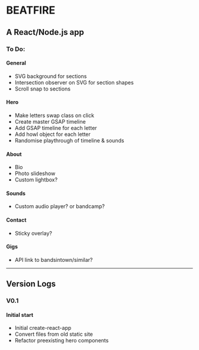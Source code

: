 # BEATFIRE

## A React/Node.js app

### To Do:

#### General
* SVG background for sections
* Intersection observer on SVG for section shapes
* Scroll snap to sections

#### Hero
* Make letters swap class on click
* Create master GSAP timeline
* Add GSAP timeline for each letter
* Add howl object for each letter
* Randomise playthrough of timeline & sounds

#### About
* Bio
* Photo slideshow
 * Custom lightbox?

#### Sounds
* Custom audio player? or bandcamp?

#### Contact
* Sticky overlay?

#### Gigs
* API link to bandsintown/similar?

---
## Version Logs

### V0.1

#### Initial start
* Initial create-react-app
* Convert files from old static site
* Refactor preexisting hero components
